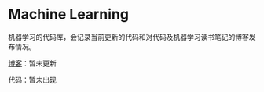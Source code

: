 # Machine Learning
机器学习的代码库，会记录当前更新的代码和对代码及机器学习读书笔记的博客发布情况。

[博客](http://blog.csdn.net/zhangrunnanshuai)：暂未更新

代码：暂未出现